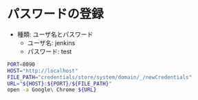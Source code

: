 # パスワードの登録

* 種類: ユーザ名とパスワード
    * ユーザ名: jenkins
    * パスワード: test

```bash
PORT=8090
HOST="http://localhost"
FILE_PATH="credentials/store/system/domain/_/newCredentials"
URL="${HOST}:${PORT}/${FILE_PATH}"
open -a Google\ Chrome ${URL}
```